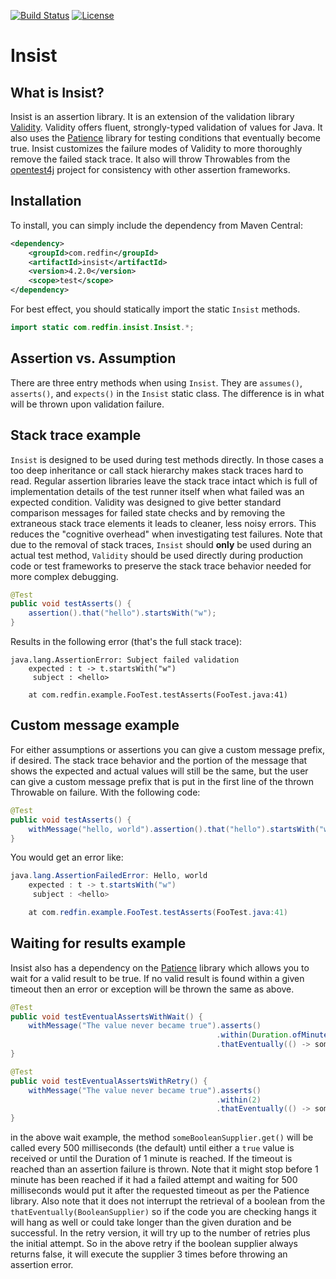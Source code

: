 [![Build Status](https://travis-ci.org/redfin/insist.svg?branch=master)](https://travis-ci.org/redfin/insist)
[![License](http://img.shields.io/:license-apache-brightgreen.svg)](http://www.apache.org/licenses/LICENSE-2.0.html)

# Insist

## What is Insist?

Insist is an assertion library.
It is an extension of the validation library [Validity](https://github.com/redfin/validity).
Validity offers fluent, strongly-typed validation of values for Java.
It also uses the [Patience](https://github.com/redfin/patience) library for testing conditions that eventually become true.
Insist customizes the failure modes of Validity to more thoroughly remove the failed stack trace.
It also will throw Throwables from the [opentest4j](https://github.com/ota4j-team/opentest4j) project for consistency with other assertion frameworks.

## Installation

To install, you can simply include the dependency from Maven Central:

```xml
<dependency>
    <groupId>com.redfin</groupId>
    <artifactId>insist</artifactId>
    <version>4.2.0</version>
    <scope>test</scope>
</dependency>
```

For best effect, you should statically import the static `Insist` methods.
```java
import static com.redfin.insist.Insist.*;
```

## Assertion vs. Assumption

There are three entry methods when using `Insist`.
They are `assumes()`, `asserts()`, and `expects()` in the `Insist` static class.
The difference is in what will be thrown upon validation failure.

## Stack trace example

`Insist` is designed to be used during test methods directly.
In those cases a too deep inheritance or call stack hierarchy makes stack traces hard to read.
Regular assertion libraries leave the stack trace intact which is full of implementation details of the test runner itself when what failed was an expected condition.
Validity was designed to give better standard comparison messages for failed state checks and by removing the extraneous stack trace elements it leads to cleaner, less noisy errors.
This reduces the "cognitive overhead" when investigating test failures.
Note that due to the removal of stack traces, `Insist` should **only** be used during an actual test method, `Validity` should be used directly during production code or test frameworks to preserve the stack trace behavior needed for more complex debugging.

```java
@Test
public void testAsserts() {
    assertion().that("hello").startsWith("w");
}
```
Results in the following error (that's the full stack trace):
```
java.lang.AssertionError: Subject failed validation
    expected : t -> t.startsWith("w")
     subject : <hello>

	at com.redfin.example.FooTest.testAsserts(FooTest.java:41)
```

## Custom message example

For either assumptions or assertions you can give a custom message prefix, if desired.
The stack trace behavior and the portion of the message that shows the expected and actual values will still be the same, but the user can give a custom message prefix that is put in the first line of the thrown Throwable on failure.
With the following code:

```java
@Test
public void testAsserts() {
    withMessage("hello, world").assertion().that("hello").startsWith("w");
}
```

You would get an error like:

```java
java.lang.AssertionFailedError: Hello, world
    expected : t -> t.startsWith("w")
     subject : <hello>

	at com.redfin.example.FooTest.testAsserts(FooTest.java:41)
```

## Waiting for results example

Insist also has a dependency on the [Patience](https://github.com/redfin/patience) library which allows you to wait for
a valid result to be true. If no valid result is found within a given timeout then
an error or exception will be thrown the same as above.

```java
@Test
public void testEventualAssertsWithWait() {
    withMessage("The value never became true").asserts()
                                              .within(Duration.ofMinutes(1))
                                              .thatEventually(() -> someBooleanSupplier.get());
}

@Test
public void testEventualAssertsWithRetry() {
    withMessage("The value never became true").asserts()
                                              .within(2)
                                              .thatEventually(() -> someBooleanSupplier.get());
}
```

in the above wait example, the method `someBooleanSupplier.get()` will be called every 500 milliseconds (the default)
until either a `true` value is received or until the Duration of 1 minute is reached. If the timeout
is reached than an assertion failure is thrown.
Note that it might stop before 1 minute has been reached if it had a failed attempt and waiting for 500 milliseconds
would put it after the requested timeout as per the Patience library.
Also note that it does not interrupt the retrieval of a boolean from the `thatEventually(BooleanSupplier)` so
if the code you are checking hangs it will hang as well or could take longer than the given duration and be successful.
In the retry version, it will try up to the number of retries plus the initial attempt. So in the above retry if the
boolean supplier always returns false, it will execute the supplier 3 times before throwing an assertion error.
